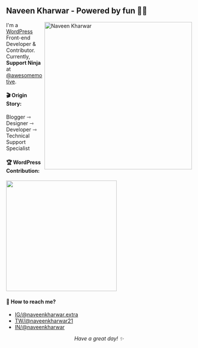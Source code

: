 Naveen Kharwar - Powered by fun 🕺🏽
---
<img src="https://user-images.githubusercontent.com/37496983/122683634-2c5bd600-d21e-11eb-8eba-388af214be9d.png" alt="Naveen Kharwar" width="400" align="right"/>

I'm a [WordPress](https://profiles.wordpress.org/naveenkharwar/) Front-end Developer & Contributor. Currently, <b>Support Ninja</b> at [@awesomemotive](https://github.com/awesomemotive).

#### 🎬 Origin Story:
Blogger ⇾ Designer ⇾ Developer ⇾ Technical Support Specialist

#### 🏆 WordPress Contribution:
<img src="https://user-images.githubusercontent.com/37496983/122472357-1f50a400-cfde-11eb-954f-8a70a5c54cb5.png" width="300"/>

#### 🤝 How to reach me?
- <a href="https://www.instagram.com/naveenkharwar.extra/?hl=en"> IG/@naveenkharwar.extra </a>    
- <a href="https://twitter.com/naveenkharwar21"> TW/@naveenkharwar21 </a>
- <a href="https://www.linkedin.com/in/naveenkharwar/"> IN/@naveenkharwar </a>


<p align="center"><i>Have a great day! ✨</i></p>
